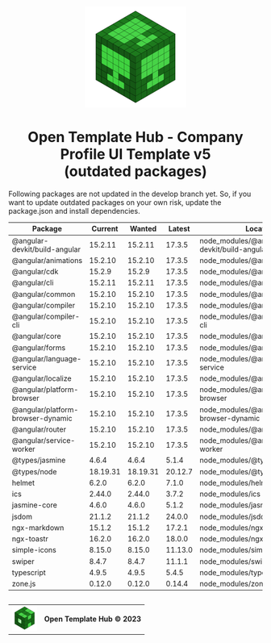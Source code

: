 <p align="center">
  <a href="https://opentemplatehub.com">
    <img src="https://raw.githubusercontent.com/open-template-hub/open-template-hub.github.io/master/assets/logo/ui/web-ui-logo.png" alt="Logo" width=200>
  </a>
</p>


<h1 align="center">
Open Template Hub - Company Profile UI Template v5
  <br/>
(outdated packages)
</h1>

Following packages are not updated in the develop branch yet. So, if you want to update outdated packages on your own risk, update the package.json and install dependencies.

| Package | Current | Wanted | Latest | Location |
| --- | --- | --- | --- | --- |
| @angular-devkit/build-angular | 15.2.11 | 15.2.11 | 17.3.5 | node_modules/@angular-devkit/build-angular |
| @angular/animations | 15.2.10 | 15.2.10 | 17.3.5 | node_modules/@angular/animations |
| @angular/cdk | 15.2.9 | 15.2.9 | 17.3.5 | node_modules/@angular/cdk |
| @angular/cli | 15.2.11 | 15.2.11 | 17.3.5 | node_modules/@angular/cli |
| @angular/common | 15.2.10 | 15.2.10 | 17.3.5 | node_modules/@angular/common |
| @angular/compiler | 15.2.10 | 15.2.10 | 17.3.5 | node_modules/@angular/compiler |
| @angular/compiler-cli | 15.2.10 | 15.2.10 | 17.3.5 | node_modules/@angular/compiler-cli |
| @angular/core | 15.2.10 | 15.2.10 | 17.3.5 | node_modules/@angular/core |
| @angular/forms | 15.2.10 | 15.2.10 | 17.3.5 | node_modules/@angular/forms |
| @angular/language-service | 15.2.10 | 15.2.10 | 17.3.5 | node_modules/@angular/language-service |
| @angular/localize | 15.2.10 | 15.2.10 | 17.3.5 | node_modules/@angular/localize |
| @angular/platform-browser | 15.2.10 | 15.2.10 | 17.3.5 | node_modules/@angular/platform-browser |
| @angular/platform-browser-dynamic | 15.2.10 | 15.2.10 | 17.3.5 | node_modules/@angular/platform-browser-dynamic |
| @angular/router | 15.2.10 | 15.2.10 | 17.3.5 | node_modules/@angular/router |
| @angular/service-worker | 15.2.10 | 15.2.10 | 17.3.5 | node_modules/@angular/service-worker |
| @types/jasmine | 4.6.4 | 4.6.4 | 5.1.4 | node_modules/@types/jasmine |
| @types/node | 18.19.31 | 18.19.31 | 20.12.7 | node_modules/@types/node |
| helmet | 6.2.0 | 6.2.0 | 7.1.0 | node_modules/helmet |
| ics | 2.44.0 | 2.44.0 | 3.7.2 | node_modules/ics |
| jasmine-core | 4.6.0 | 4.6.0 | 5.1.2 | node_modules/jasmine-core |
| jsdom | 21.1.2 | 21.1.2 | 24.0.0 | node_modules/jsdom |
| ngx-markdown | 15.1.2 | 15.1.2 | 17.2.1 | node_modules/ngx-markdown |
| ngx-toastr | 16.2.0 | 16.2.0 | 18.0.0 | node_modules/ngx-toastr |
| simple-icons | 8.15.0 | 8.15.0 | 11.13.0 | node_modules/simple-icons |
| swiper | 8.4.7 | 8.4.7 | 11.1.1 | node_modules/swiper |
| typescript | 4.9.5 | 4.9.5 | 5.4.5 | node_modules/typescript |
| zone.js | 0.12.0 | 0.12.0 | 0.14.4 | node_modules/zone.js |

<table align="right"><tr><td><a href="https://opentemplatehub.com"><img src="https://raw.githubusercontent.com/open-template-hub/open-template-hub.github.io/master/assets/logo/brand-logo.png" width="50px" alt="oth"/></a></td><td><b>Open Template Hub © 2023</b></td></tr></table>

